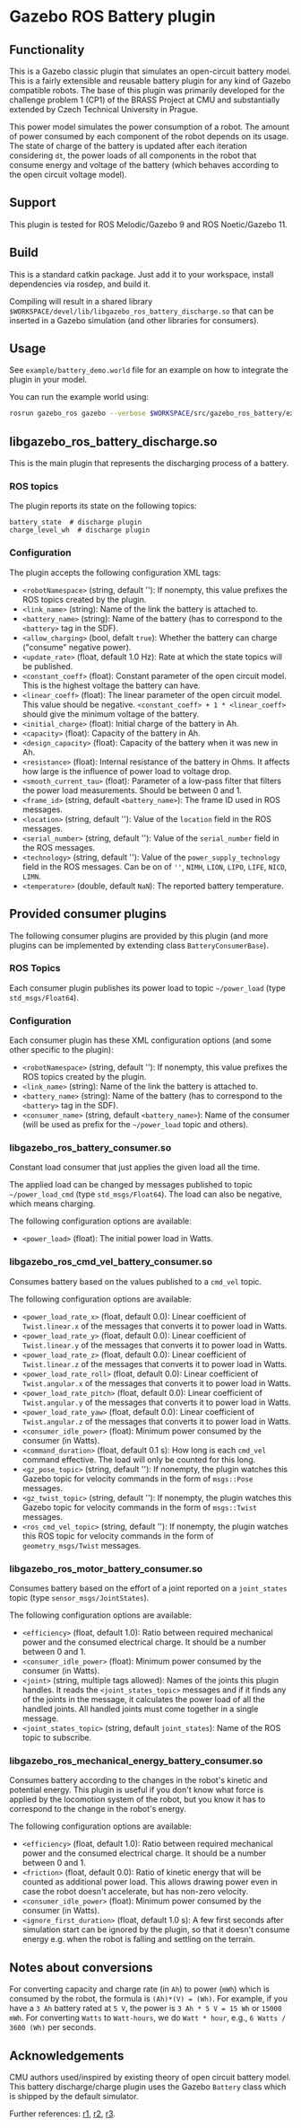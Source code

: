 # Gazebo ROS Battery plugin

## Functionality
This is a Gazebo classic plugin that simulates an open-circuit battery model. This is a fairly extensible and reusable battery plugin for any kind of Gazebo compatible robots.
The base of this plugin was primarily developed for the challenge problem 1 (CP1) of the BRASS Project at CMU and substantially extended by Czech Technical University in Prague.

This power model simulates the power consumption of a robot. The amount of power consumed by each component of the robot depends on its usage. The state of charge of the battery is updated after each iteration considering `dt`, the power loads of all components in the robot that consume energy and voltage of the battery (which behaves according to the open circuit voltage model).

## Support
This plugin is tested for ROS Melodic/Gazebo 9 and ROS Noetic/Gazebo 11.

## Build
This is a standard catkin package. Just add it to your workspace, install dependencies via rosdep, and build it.

Compiling will result in a shared library `$WORKSPACE/devel/lib/libgazebo_ros_battery_discharge.so` that can be inserted in a Gazebo simulation (and other libraries for consumers).

## Usage

See `example/battery_demo.world` file for an example on how to integrate the plugin in your model.

You can run the example world using:

```bash
rosrun gazebo_ros gazebo --verbose $WORKSPACE/src/gazebo_ros_battery/examples/battery_demo.world
```

## libgazebo_ros_battery_discharge.so

This is the main plugin that represents the discharging process of a battery.

### ROS topics

The plugin reports its state on the following topics:

```
battery_state  # discharge plugin
charge_level_wh  # discharge plugin
```

### Configuration

The plugin accepts the following configuration XML tags:

- `<robotNamespace>` (string, default ''): If nonempty, this value prefixes the ROS topics created by the plugin.
- `<link_name>` (string): Name of the link the battery is attached to.
- `<battery_name>` (string): Name of the battery (has to correspond to the `<battery>` tag in the SDF).
- `<allow_charging>` (bool, defalt `true`): Whether the battery can charge ("consume" negative power).
- `<update_rate>` (float, default 1.0 Hz): Rate at which the state topics will be published.
- `<constant_coeff>` (float): Constant parameter of the open circuit model. This is the highest voltage the battery can have.
- `<linear_coeff>` (float): The linear parameter of the open circuit model. This value should be negative. `<constant_coeff> + 1 * <linear_coeff>` should give the minimum voltage of the battery.
- `<initial_charge>` (float): Initial charge of the battery in Ah.
- `<capacity>` (float): Capacity of the battery in Ah.
- `<design_capacity>` (float): Capacity of the battery when it was new in Ah.
- `<resistance>` (float): Internal resistance of the battery in Ohms. It affects how large is the influence of power load to voltage drop.
- `<smooth_current_tau>` (float): Parameter of a low-pass filter that filters the power load measurements. Should be between 0 and 1.
- `<frame_id>` (string, default `<battery_name>`): The frame ID used in ROS messages.
- `<location>` (string, default ''): Value of the `location` field in the ROS messages.
- `<serial_number>` (string, default ''): Value of the `serial_number` field in the ROS messages.
- `<technology>` (string, default ''): Value of the `power_supply_technology` field in the ROS messages. Can be on of `''`, `NIMH`, `LION`, `LIPO`, `LIFE`, `NICD`, `LIMN`.
- `<temperature>` (double, default `NaN`): The reported battery temperature.

## Provided consumer plugins

The following consumer plugins are provided by this plugin (and more plugins can be implemented by extending class `BatteryConsumerBase`).

### ROS Topics

Each consumer plugin publishes its power load to topic `~/power_load` (type `std_msgs/Float64`).

### Configuration

Each consumer plugin has these XML configuration options (and some other specific to the plugin):

- `<robotNamespace>` (string, default ''): If nonempty, this value prefixes the ROS topics created by the plugin.
- `<link_name>` (string): Name of the link the battery is attached to.
- `<battery_name>` (string): Name of the battery (has to correspond to the `<battery>` tag in the SDF).
- `<consumer_name>` (string, default `<battery_name>`): Name of the consumer (will be used as prefix for the `~/power_load` topic and others).

### libgazebo_ros_battery_consumer.so

Constant load consumer that just applies the given load all the time.

The applied load can be changed by messages published to topic `~/power_load_cmd` (type `std_msgs/Float64`). The load can also be negative, which means charging.

The following configuration options are available:

- `<power_load>` (float): The initial power load in Watts.

### libgazebo_ros_cmd_vel_battery_consumer.so

Consumes battery based on the values published to a `cmd_vel` topic.

The following configuration options are available:

- `<power_load_rate_x>` (float, default 0.0): Linear coefficient of `Twist.linear.x` of the messages that converts it to power load in Watts.
- `<power_load_rate_y>` (float, default 0.0): Linear coefficient of `Twist.linear.y` of the messages that converts it to power load in Watts.
- `<power_load_rate_z>` (float, default 0.0): Linear coefficient of `Twist.linear.z` of the messages that converts it to power load in Watts.
- `<power_load_rate_roll>` (float, default 0.0): Linear coefficient of `Twist.angular.x` of the messages that converts it to power load in Watts.
- `<power_load_rate_pitch>` (float, default 0.0): Linear coefficient of `Twist.angular.y` of the messages that converts it to power load in Watts.
- `<power_load_rate_yaw>` (float, default 0.0): Linear coefficient of `Twist.angular.z` of the messages that converts it to power load in Watts.
- `<consumer_idle_power>` (float): Minimum power consumed by the consumer (in Watts).
- `<command_duration>` (float, default 0.1 s): How long is each `cmd_vel` command effective. The load will only be counted for this long.
- `<gz_pose_topic>` (string, default ''): If nonempty, the plugin watches this Gazebo topic for velocity commands in the form of `msgs::Pose` messages.
- `<gz_twist_topic>` (string, default ''): If nonempty, the plugin watches this Gazebo topic for velocity commands in the form of `msgs::Twist` messages.
- `<ros_cmd_vel_topic>` (string, default ''): If nonempty, the plugin watches this ROS topic for velocity commands in the form of `geometry_msgs/Twist` messages.

### libgazebo_ros_motor_battery_consumer.so

Consumes battery based on the effort of a joint reported on a `joint_states` topic (type `sensor_msgs/JointStates`).

The following configuration options are available:

- `<efficiency>` (float, default 1.0): Ratio between required mechanical power and the consumed electrical charge. It should be a number between 0 and 1.
- `<consumer_idle_power>` (float): Minimum power consumed by the consumer (in Watts).
- `<joint>` (string, multiple tags allowed): Names of the joints this plugin handles. It reads the `<joint_states_topic>` messages and if it finds any of the joints in the message, it calculates the power load of all the handled joints. All handled joints must come together in a single message.
- `<joint_states_topic>` (string, default `joint_states`): Name of the ROS topic to subscribe.

### libgazebo_ros_mechanical_energy_battery_consumer.so

Consumes battery according to the changes in the robot's kinetic and potential energy. This plugin is useful if you don't know what force is applied by the locomotion system of the robot, but you know it has to correspond to the change in the robot's energy.

The following configuration options are available:

- `<efficiency>` (float, default 1.0): Ratio between required mechanical power and the consumed electrical charge. It should be a number between 0 and 1.
- `<friction>` (float, default 0.0): Ratio of kinetic energy that will be counted as additional power load. This allows drawing power even in case the robot doesn't accelerate, but has non-zero velocity.
- `<consumer_idle_power>` (float): Minimum power consumed by the consumer (in Watts).
- `<ignore_first_duration>` (float, default 1.0 s): A few first seconds after simulation start can be ignored by the plugin, so that it doesn't consume energy e.g. when the robot is falling and settling on the terrain.

## Notes about conversions
For converting capacity and charge rate (in `Ah`) to power (`mWh`) which is consumed by the robot, the formula is `(Ah)*(V) = (Wh)`. For example, if you have a `3 Ah` battery rated at `5 V`, the power is `3 Ah * 5 V = 15 Wh` or `15000 mWh`.
For converting `Watts` to `Watt-hours`, we do `Watt * hour`, e.g., `6 Watts / 3600 (Wh)` per seconds. 

## Acknowledgements
CMU authors used/inspired by existing theory of open circuit battery model. This battery discharge/charge plugin uses the Gazebo `Battery` class which is shipped by the default simulator.

Further references: [r1](http://security.livewatch.com/forum-ref/ohms-law-calculator), [r2](http://batteriesbyfisher.com/determining-charge-time), [r3](https://electronics.stackexchange.com/questions/24160/how-to-calculate-the-time-of-charging-and-discharging-of-battery).
